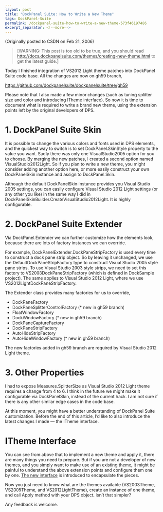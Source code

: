 ```yaml
---
layout: post
title: "DockPanel Suite: How to Write a New Theme"
tags: DockPanel-Suite
permalink: /dockpanel-suite-how-to-write-a-new-theme-573f46197486
excerpt_separator: <!--more-->
---
```

(Originally posted to CSDN on Feb 21, 2006)
<!--more-->

> [WARNING: This post is too old to be true, and you should read http://docs.dockpanelsuite.com/themes/creating-new-theme.html to get the latest guide.]

Today I finished integration of VS2012 Light theme patches into DockPanel Suite code base. All the changes are now on gh59 branch,

https://github.com/dockpanelsuite/dockpanelsuite/tree/gh59

Please note that I also made a few minor changes (such as tuning splitter size and color and introducing ITheme interface). So now it is time to document what is required to write a brand new theme, using the extension points left by the original developers of DPS.

# 1. DockPanel Suite Skin
It is possible to change the various colors and fonts used in DPS elements, and the quickest way to switch is to set DockPanel.SkinStyle property to the value you want. Sadly there was only one VisualStudio2005 option for you to choose. By merging the new patches, I created a second option named VisualStudio2012Light. So if you plan to write a new theme, you might consider adding another option here, or more easily construct your own DockPanelSkin instance and assign to DockPanel.Skin.

Although the default DockPanelSkin instance provides you Visual Studio 2005 settings, you can easily configure Visual Studio 2012 Light settings (or any other you like) in the same way I did in DockPanelSkinBuilder.CreateVisualStudio2012Light. It is highly configurable.

# 2. DockPanel Suite Extender
Via DockPanel.Extender we can further customize how the elements look, because there are lots of factory instances we can override.

For example, DockPanelExtender.DockPaneStripFactory is used every time to construct a dock pane strip object. So by leaving it unchanged, we use the DefaultDockPaneStripFactory type to construct Visual Studio 2005 style pane strips. To use Visual Studio 2003 style strips, we need to set this factory to VS2003DockPaneStripFactory (which is defined in DockSample project). The same applies to Visual Studio 2012 Light, where we use VS2012LightDockPaneStripFactory.

The Extender class provides many factories for us to override,

* DockPaneFactory
* DockPaneSplitterControlFactory (* new in gh59 branch)
* FloatWindowFactory
* DockWindowFactory (* new in gh59 branch)
* DockPaneCaptureFactory
* DockPaneStripFactory
* AutoHideStripFactory
* AutoHideWindowFactory (* new in gh59 branch)

The new factories added in gh59 branch are required by Visual Studio 2012 Light theme.

# 3. Other Properties
I had to expose Measures.SplitterSize as Visual Studio 2012 Light theme requires a change from 4 to 6. I think in the future we might make it configurable via DockPanelSkin, instead of the current hack. I am not sure if there is any other similar edge cases in the code base.

At this moment, you might have a better understanding of DockPanel Suite customization. Before the end of this article, I’d like to also introduce the latest changes I made — the ITheme interface.

# ITheme Interface
You can see from above that to implement a new theme and apply it, there are many things you need to prepare. But if you are not a developer of new themes, and you simply want to make use of an existing theme, it might be painful to understand the above extension points and configure them one by one. [The new interface](https://github.com/dockpanelsuite/dockpanelsuite/commit/58f55b9dfc7fc9870427e4175dbd4eca3a828981) is introduced to encapsulate the pieces.

Now you just need to know what are the themes available (VS2003Theme, VS2005Theme, and VS2012LightTheme), create an instance of one theme, and call Apply method with your DPS object. Isn’t that simpler?

Any feedback is welcome.